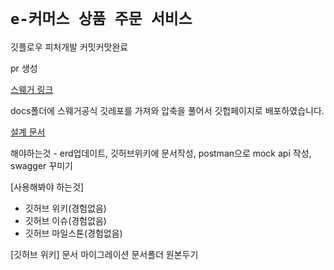 # `e-커머스 상품 주문 서비스`

깃플로우
피처개발
커밋커맛완료

pr 생성


[스웨거 링크](https://kabalport.github.io/ecommerce/)

docs폴더에 스웨거공식 깃레포를 가져와 압축을 풀어서 깃헙페이지로 배포하였습니다.

[설계 문서](https://www.notion.so/637c45e66cf248239c745f9a1cf0f137)

해야하는것 - erd업데이트, 깃허브위키에 문서작성, postman으로 mock api 작성, swagger 꾸미기

[사용해봐야 하는것]
- 깃허브 위키(경험없음)
- 깃허브 이슈(경험없음)
- 깃허브 마일스톤(경험없음)

[깃허브 위키]
문서 마이그레이션
문서폴더 원본두기
